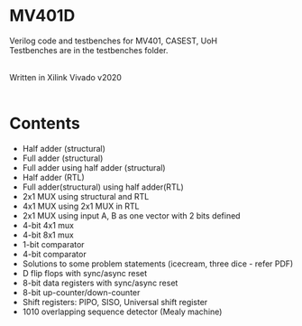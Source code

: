 # MV401D
Verilog code and testbenches for MV401, CASEST, UoH <br>
Testbenches are in the testbenches folder.<br><br>

Written in Xilink Vivado v2020<br><br>

# Contents
- Half adder (structural)
- Full adder (structural)
- Full adder using half adder (structural)
- Half adder (RTL)
- Full adder(structural) using half adder(RTL)
- 2x1 MUX using structural and RTL
- 4x1 MUX using 2x1 MUX in RTL
- 2x1 MUX using input A, B as one vector with 2 bits defined
- 4-bit 4x1 mux
- 4-bit 8x1 mux
- 1-bit comparator
- 4-bit comparator
- Solutions to some problem statements (icecream, three dice - refer PDF)
- D flip flops with sync/async reset
- 8-bit data registers with sync/async reset
- 8-bit up-counter/down-counter
- Shift registers: PIPO, SISO, Universal shift register
- 1010 overlapping sequence detector (Mealy machine) 
